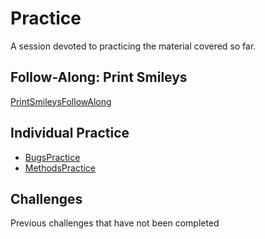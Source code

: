# Practice
A session devoted to practicing the material covered so far.

## Follow-Along: Print Smileys
[PrintSmileysFollowAlong](PrintSmileysFollowAlong.md)

## Individual Practice
- [BugsPractice](BugsPractice.md)
- [MethodsPractice](MethodsPractice.md)

## Challenges
Previous challenges that have not been completed